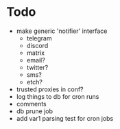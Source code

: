 # Todo
- make generic 'notifier' interface
    - telegram
    - discord
    - matrix
    - email?
    - twitter?
    - sms?
    - etch?
- trusted proxies in conf?
- log things to db for cron runs 
- comments
- db prune job
- add var1 parsing test for cron jobs